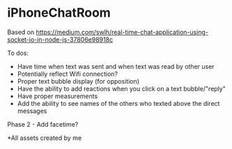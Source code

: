 # iPhoneChatRoom
Based on https://medium.com/swlh/real-time-chat-application-using-socket-io-in-node-js-37806e98918c

To dos:
- Have time when text was sent and when text was read by other user
- Potentially reflect Wifi connection?
- Proper text bubble display (for opposition)
- Have the ability to add reactions when you click on a text bubble/"reply"
- Have proper measurements
- Add the ability to see names of the others who texted above the direct messages

Phase 2 - Add facetime?

*All assets created by me
